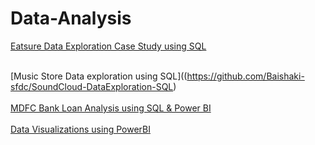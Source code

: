 # Data-Analysis

[Eatsure Data Exploration Case Study using SQL](https://github.com/Baishaki-sfdc/Eatsure-DataExploration-Using-SQL)<br/><br/>

[Music Store Data exploration using SQL]((https://github.com/Baishaki-sfdc/SoundCloud-DataExploration-SQL)</br></br>
[MDFC Bank Loan Analysis using SQL & Power BI](https://github.com/Baishaki-sfdc/Bank-Loan-Analysis_Power-BI)<br/><br/>
[Data Visualizations using PowerBI](https://www.novypro.com/profile_projects/baishakidas)


